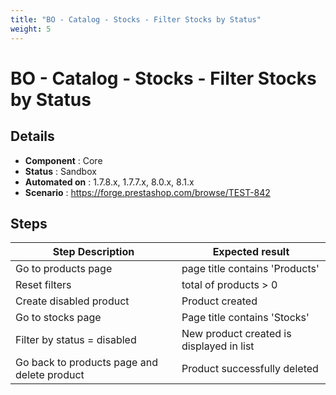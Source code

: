 ```yaml
---
title: "BO - Catalog - Stocks - Filter Stocks by Status"
weight: 5
---
```


# BO - Catalog - Stocks - Filter Stocks by Status
## Details
* **Component** : Core
* **Status** : Sandbox
* **Automated on** : 1.7.8.x, 1.7.7.x, 8.0.x, 8.1.x
* **Scenario** : https://forge.prestashop.com/browse/TEST-842

## Steps
| Step Description | Expected result |
| ----- | ----- |
| Go to products page | page title contains 'Products' |
| Reset filters | total of products > 0 |
| Create disabled product | Product created |
| Go to stocks page | Page title contains 'Stocks' |
| Filter by status = disabled | New product created is displayed in list |
| Go back to products page and delete product | Product successfully deleted |

